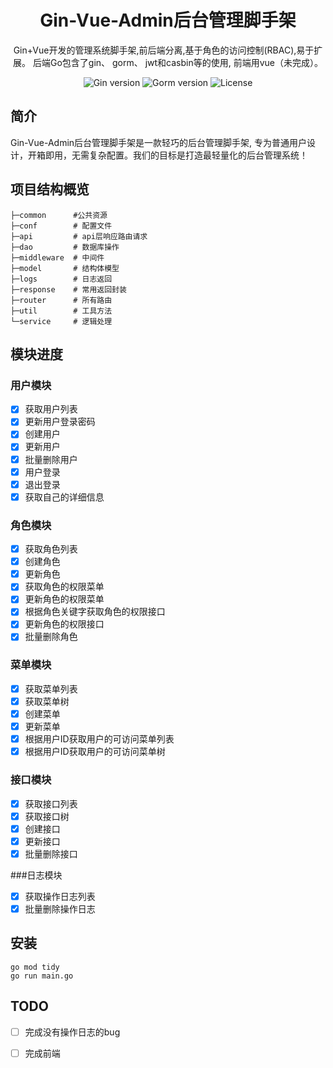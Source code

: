 <h1 align="center">Gin-Vue-Admin后台管理脚手架</h1>

<div align="center">
Gin+Vue开发的管理系统脚手架,前后端分离,基于角色的访问控制(RBAC),易于扩展。 后端Go包含了gin、 gorm、 jwt和casbin等的使用, 前端用vue（未完成）。
<p align="center">
<img src="https://img.shields.io/badge/Gin-1.9.0-brightgreen" alt="Gin version"/>
<img src="https://img.shields.io/badge/Gorm-1.25.1-brightgreen" alt="Gorm version"/>
<img src="https://img.shields.io/github/license/gnimli/go-web-mini" alt="License"/>
</p>
</div>

## 简介

Gin-Vue-Admin后台管理脚手架是一款轻巧的后台管理脚手架, 专为普通用户设计，开箱即用，无需复杂配置。我们的目标是打造最轻量化的后台管理系统！


## 项目结构概览

```
├─common      #公共资源
├─conf        # 配置文件
├─api         # api层响应路由请求
├─dao         # 数据库操作
├─middleware  # 中间件
├─model       # 结构体模型
├─logs        # 日志返回
├─response    # 常用返回封装
├─router      # 所有路由
├─util        # 工具方法
└─service     # 逻辑处理

```

## 模块进度
### 用户模块
- [x] 获取用户列表
- [x] 更新用户登录密码
- [x] 创建用户
- [x] 更新用户
- [x] 批量删除用户
- [x] 用户登录
- [x] 退出登录
- [x] 获取自己的详细信息

### 角色模块
- [x] 获取角色列表
- [x] 创建角色
- [x] 更新角色
- [x] 获取角色的权限菜单
- [x] 更新角色的权限菜单
- [x] 根据角色关键字获取角色的权限接口
- [x] 更新角色的权限接口
- [x] 批量删除角色

### 菜单模块
- [x] 获取菜单列表
- [x] 获取菜单树
- [x] 创建菜单
- [x] 更新菜单
- [x] 根据用户ID获取用户的可访问菜单列表
- [x] 根据用户ID获取用户的可访问菜单树

### 接口模块
- [x] 获取接口列表
- [x] 获取接口树
- [x] 创建接口
- [x] 更新接口
- [x] 批量删除接口

###日志模块
- [x] 获取操作日志列表
- [x] 批量删除操作日志

## 安装
```
go mod tidy
go run main.go
```


## TODO
- [ ] 完成没有操作日志的bug
- [ ] 完成前端

